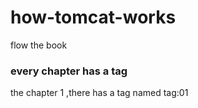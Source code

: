 # how-tomcat-works
flow the book

### every chapter has a tag

the chapter 1 ,there has a tag named tag:01